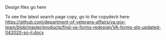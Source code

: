 Design files go here

To see the latest search page copy, go to the copydeck here: https://github.com/department-of-veterans-affairs/va.gov-team/blob/master/products/find-va-forms-redesign/VA-forms-slp-updated-042020-so-jl.docx
